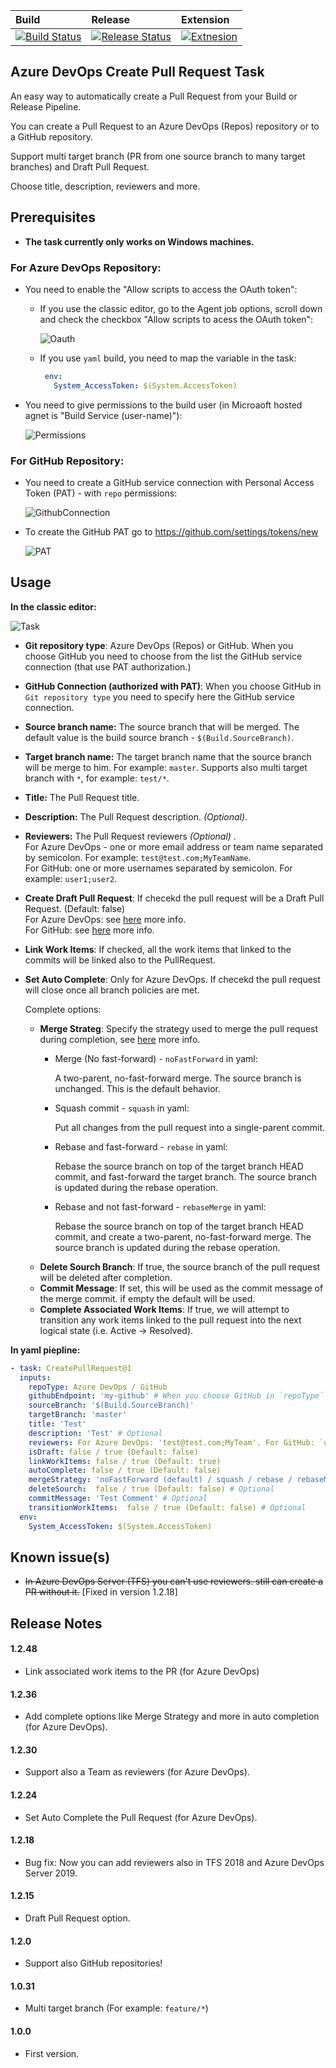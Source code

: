 | Build                                                                                                                                                                                                                                             | Release                                                                                                                                                                                                                             | Extension                                                                                                                                                                              |
| :------------------------------------------------------------------------------------------------------------------------------------------------------------------------------------------------------------------------------------------------ | :---------------------------------------------------------------------------------------------------------------------------------------------------------------------------------------------------------------------------------- | :------------------------------------------------------------------------------------------------------------------------------------------------------------------------------------- |
| [![Build Status](https://dev.azure.com/shaykia/AzureDevOpsExtensions/_apis/build/status/shayki5.AzureDevOps-CreatePRTask?branchName=master)](https://dev.azure.com/shaykia/AzureDevOpsExtensions/_build/latest?definitionId=34&branchName=master) | [![Release Status](https://vsrm.dev.azure.com/shaykia/_apis/public/Release/badge/3372e1d4-189a-4d9e-aa4d-0cb86eff3c2e/1/2)](https://vsrm.dev.azure.com/shaykia/_apis/public/Release/badge/3372e1d4-189a-4d9e-aa4d-0cb86eff3c2e/1/2) | [![Extnesion](https://vsmarketplacebadge.apphb.com/version/ShaykiAbramczyk.CreatePullRequest.svg)](https://vsmarketplacebadge.apphb.com/version/ShaykiAbramczyk.CreatePullRequest.svg) |

## Azure DevOps Create Pull Request Task

An easy way to automatically create a Pull Request from your Build or Release Pipeline.

You can create a Pull Request to an Azure DevOps (Repos) repository or to a GitHub repository.

Support multi target branch (PR from one source branch to many target branches) and Draft Pull Request.

Choose title, description, reviewers and more.

## Prerequisites

- **The task currently only works on Windows machines.**

### For Azure DevOps Repository:

- You need to enable the "Allow scripts to access the OAuth token": 

  - If you use the classic editor, go to the Agent job options, scroll down and check the checkbox "Allow scripts to acess the OAuth token":

    ![Oauth](https://i.imgur.com/trYBvHG.png)

  - If you use `yaml` build, you need to map the variable in the task:

    ```yaml
     env:
       System_AccessToken: $(System.AccessToken)
    ```
- You need to give permissions to the build user (in Microaoft hosted agnet is "Build Service (user-name)"):

    ![Permissions](https://i.imgur.com/Us401RM.png)

### For GitHub Repository:

- You need to create a GitHub service connection with Personal Access Token (PAT) - with `repo` permissions: 

    ![GithubConnection](https://i.imgur.com/imWdnT7.png)

- To create the GitHub PAT go to https://github.com/settings/tokens/new

    ![PAT](https://i.imgur.com/AmKuY7d.png)

## Usage

**In the classic editor:**

![Task](https://i.imgur.com/QGnrON7.png)

- **Git repository type**: Azure DevOps (Repos) or GitHub. When you choose GitHub you need to choose from the list the GitHub service connection (that use PAT authorization.)

- **GitHub Connection (authorized with PAT)**: When you choose GitHub in `Git repository type` you need to specify here the GitHub service connection.

- **Source branch name:** The source branch that will be merged. The default value is the build source branch - `$(Build.SourceBranch)`.

- **Target branch name:** The target branch name that the source branch will be merge to him. For example: `master`. Supports also multi target branch with `*`, for example: `test/*`.

- **Title:** The Pull Request title.

- **Description:** The Pull Request description. *(Optional)*.

- **Reviewers:** The Pull Request reviewers *(Optional)* . 
  <br> For Azure DevOps - one or more email address or team name separated by semicolon. For example: `test@test.com;MyTeamName`. 
  <br> For GitHub:  one or more usernames separated by semicolon. For example: `user1;user2`.

- **Create Draft Pull Request**: If checekd the pull request will be a Draft Pull Request. (Default: false) <br> For Azure DevOps: see [here](https://docs.microsoft.com/en-us/azure/devops/repos/git/pull-requests?view=azure-devops#draft-pull-requests) more info. <br> For GitHub: see [here](https://github.blog/2019-02-14-introducing-draft-pull-requests/) more info.

- **Link Work Items**: If checked, all the work items that linked to the commits will be linked also to the PullRequest.

- **Set Auto Complete**: Only for Azure DevOps. If checekd the pull request will close once all branch policies are met.

    Complete options:
      
  - **Merge Strateg**: Specify the strategy used to merge the pull request during completion, see [here](https://devblogs.microsoft.com/devops/pull-requests-with-rebase/) more info.
    - Merge (No fast-forward) - `noFastForward` in yaml:
  
      A two-parent, no-fast-forward merge. The source branch is unchanged. This is the default behavior.
    - Squash commit - `squash` in yaml:
  
      Put all changes from the pull request into a single-parent commit.
    - Rebase and fast-forward - `rebase` in yaml:
  
      Rebase the source branch on top of the target branch HEAD commit, and fast-forward the target branch. 
      The source branch is updated during the rebase operation.
    - Rebase and not fast-forward - `rebaseMerge` in yaml:
  
      Rebase the source branch on top of the target branch HEAD commit, and create a two-parent, no-fast-forward merge. 
      The source branch is updated during the rebase operation.
  - **Delete Sourch Branch**: If true, the source branch of the pull request will be deleted after completion.
  - **Commit Message**: If set, this will be used as the commit message of the merge commit. if empty the default will be used.
  - **Complete Associated Work Items**: If true, we will attempt to transition any work items linked to the pull request into the next logical state (i.e. Active -> Resolved).
  
**In yaml piepline:**

```yaml
- task: CreatePullRequest@1
  inputs:
    repoType: Azure DevOps / GitHub
    githubEndpoint: 'my-github' # When you choose GitHub in `repoType` you need to specify here the GitHub service connection
    sourceBranch: '$(Build.SourceBranch)'
    targetBranch: 'master'
    title: 'Test'
    description: 'Test' # Optional
    reviewers: For Azure DevOps: 'test@test.com;MyTeam'. For GitHub: `username;username2` # Optional
    isDraft: false / true (Default: false) 
    linkWorkItems: false / true (Default: true)
    autoComplete: false / true (Default: false) 
    mergeStrategy: 'noFastForward (default) / squash / rebase / rebaseMerge'
    deleteSourch:  false / true (Default: false) # Optional
    commitMessage: 'Test Comment' # Optional
    transitionWorkItems:  false / true (Default: false) # Optional
  env:
    System_AccessToken: $(System.AccessToken)
```

## Known issue(s)

 -  ~~In Azure DevOps Server (TFS) you can't use reviewers. still can create a PR without it.~~ [Fixed in version 1.2.18]

## Release Notes

#### 1.2.48

- Link associated work items to the PR (for Azure DevOps)

#### 1.2.36

- Add complete options like Merge Strategy and more in auto completion (for Azure DevOps).

#### 1.2.30

- Support also a Team as reviewers (for Azure DevOps).

#### 1.2.24

- Set Auto Complete the Pull Request (for Azure DevOps).

#### 1.2.18

- Bug fix: Now you can add reviewers also in TFS 2018 and Azure DevOps Server 2019. 

#### 1.2.15

- Draft Pull Request option. 

#### 1.2.0

- Support also GitHub repositories!

#### 1.0.31

- Multi target branch (For example: `feature/*`)

#### 1.0.0

 - First version.

